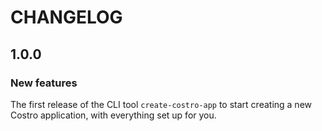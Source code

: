 # CHANGELOG

## 1.0.0

### New features

The first release of the CLI tool `create-costro-app` to start creating a new Costro application, with everything set up for you.
